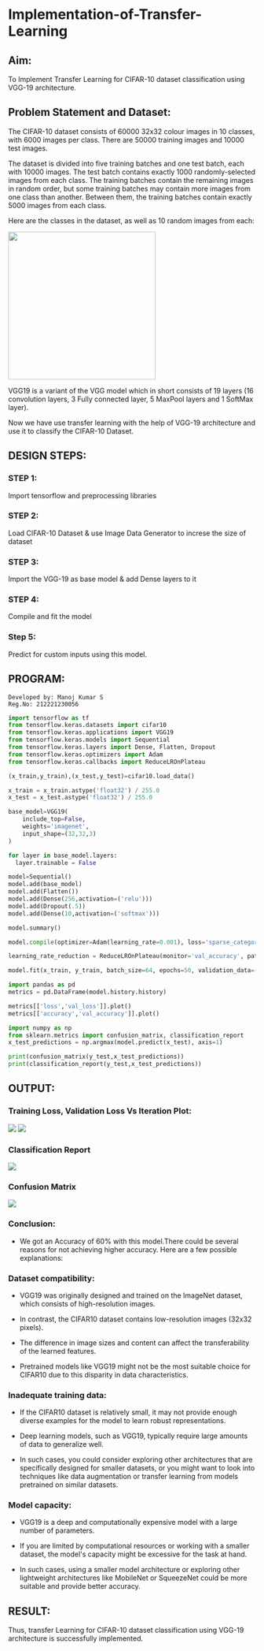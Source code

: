 # Implementation-of-Transfer-Learning
## Aim:
To Implement Transfer Learning for CIFAR-10 dataset classification using VGG-19 architecture.
## Problem Statement and Dataset:
The CIFAR-10 dataset consists of 60000 32x32 colour images in 10 classes, with 6000 images per class. There are 50000 training images and 10000 test images.

The dataset is divided into five training batches and one test batch, each with 10000 images. The test batch contains exactly 1000 randomly-selected images from each class. The training batches contain the remaining images in random order, but some training batches may contain more images from one class than another. Between them, the training batches contain exactly 5000 images from each class.

Here are the classes in the dataset, as well as 10 random images from each:

<img src='data.png' height=300>

VGG19 is a variant of the VGG model which in short consists of 19 layers (16 convolution layers, 3 Fully connected layer, 5 MaxPool layers and 1 SoftMax layer).

Now we have use transfer learning with the help of VGG-19 architecture and use it to classify the CIFAR-10 Dataset.

## DESIGN STEPS:
### STEP 1:
Import tensorflow and preprocessing libraries

### STEP 2:
Load CIFAR-10 Dataset & use Image Data Generator to increse the size of dataset

### STEP 3:
Import the VGG-19 as base model & add Dense layers to it

### STEP 4:
Compile and fit the model

### Step 5:
Predict for custom inputs using this model.
## PROGRAM:
```
Developed by: Manoj Kumar S
Reg.No: 212221230056
```
```python
import tensorflow as tf
from tensorflow.keras.datasets import cifar10
from tensorflow.keras.applications import VGG19
from tensorflow.keras.models import Sequential
from tensorflow.keras.layers import Dense, Flatten, Dropout
from tensorflow.keras.optimizers import Adam
from tensorflow.keras.callbacks import ReduceLROnPlateau

(x_train,y_train),(x_test,y_test)=cifar10.load_data()

x_train = x_train.astype('float32') / 255.0
x_test = x_test.astype('float32') / 255.0

base_model=VGG19(
    include_top=False,
    weights='imagenet',
    input_shape=(32,32,3)
)

for layer in base_model.layers:
  layer.trainable = False

model=Sequential()
model.add(base_model)
model.add(Flatten())
model.add(Dense(256,activation=('relu')))
model.add(Dropout(.5))
model.add(Dense(10,activation=('softmax')))

model.summary()

model.compile(optimizer=Adam(learning_rate=0.001), loss='sparse_categorical_crossentropy', metrics=['accuracy'])

learning_rate_reduction = ReduceLROnPlateau(monitor='val_accuracy', patience=3, verbose=1, factor=0.5, min_lr=0.00001)

model.fit(x_train, y_train, batch_size=64, epochs=50, validation_data=(x_test, y_test), callbacks=[learning_rate_reduction])

import pandas as pd
metrics = pd.DataFrame(model.history.history)

metrics[['loss','val_loss']].plot()
metrics[['accuracy','val_accuracy']].plot()

import numpy as np
from sklearn.metrics import confusion_matrix, classification_report
x_test_predictions = np.argmax(model.predict(x_test), axis=1)

print(confusion_matrix(y_test,x_test_predictions))
print(classification_report(y_test,x_test_predictions))
```
## OUTPUT:
### Training Loss, Validation Loss Vs Iteration Plot:
![](./g1.png)
![](./g2.png)

### Classification Report
![](./c1.png)

### Confusion Matrix
![](./c2.png)


### Conclusion:

* We got an Accuracy of 60% with this model.There could be several reasons for not achieving higher accuracy. Here are a few possible explanations:

### Dataset compatibility:
* VGG19 was originally designed and trained on the ImageNet dataset, which consists of high-resolution images.

* In contrast, the CIFAR10 dataset contains low-resolution images (32x32 pixels).

* The difference in image sizes and content can affect the transferability of the learned features.

* Pretrained models like VGG19 might not be the most suitable choice for CIFAR10 due to this disparity in data characteristics.

### Inadequate training data:
* If the CIFAR10 dataset is relatively small, it may not provide enough diverse examples for the model to learn robust representations.

* Deep learning models, such as VGG19, typically require large amounts of data to generalize well.

* In such cases, you could consider exploring other architectures that are specifically designed for smaller datasets, or you might want to look into techniques like data augmentation or transfer learning from models pretrained on similar datasets.

### Model capacity:
* VGG19 is a deep and computationally expensive model with a large number of parameters.

* If you are limited by computational resources or working with a smaller dataset, the model's capacity might be excessive for the task at hand.

* In such cases, using a smaller model architecture or exploring other lightweight architectures like MobileNet or SqueezeNet could be more suitable and provide better accuracy.
## RESULT:
Thus, transfer Learning for CIFAR-10 dataset classification using VGG-19 architecture is successfully implemented.  
